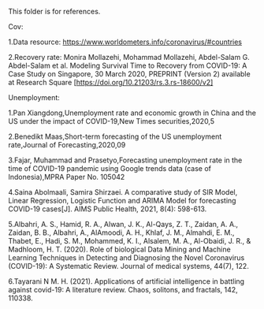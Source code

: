 This folder is for references.

Cov:

1.Data resource: https://www.worldometers.info/coronavirus/#countries

2.Recovery rate: Monira Mollazehi, Mohammad Mollazehi, Abdel-Salam G. Abdel-Salam et al. Modeling Survival Time to Recovery from COVID-19: A Case Study on Singapore, 30 March 2020, PREPRINT (Version 2) available at Research Square [https://doi.org/10.21203/rs.3.rs-18600/v2]


Unemployment:

1.Pan Xiangdong,Unemployment rate and economic growth in China and the US under the impact of COVID-19,New Times securities,2020,5

2.Benedikt Maas,Short-term forecasting of the US unemployment rate,Journal of Forecasting,2020,09

3.Fajar, Muhammad and Prasetyo,Forecasting unemployment rate in the time of COVID-19 pandemic using Google trends data (case of Indonesia),MPRA Paper No. 105042

4.Saina Abolmaali, Samira Shirzaei. A comparative study of SIR Model, Linear Regression, Logistic Function and ARIMA Model for forecasting COVID-19 cases[J]. AIMS Public Health, 2021, 8(4): 598-613. 

5.Albahri, A. S., Hamid, R. A., Alwan, J. K., Al-Qays, Z. T., Zaidan, A. A., Zaidan, B. B., Albahri, A., AlAmoodi, A. H., Khlaf, J. M., Almahdi, E. M., Thabet, E., Hadi, S. M., Mohammed, K. I., Alsalem, M. A., Al-Obaidi, J. R., & Madhloom, H. T. (2020). Role of biological Data Mining and Machine Learning Techniques in Detecting and Diagnosing the Novel Coronavirus (COVID-19): A Systematic Review. Journal of medical systems, 44(7), 122.

6.Tayarani N M. H. (2021). Applications of artificial intelligence in battling against covid-19: A literature review. Chaos, solitons, and fractals, 142, 110338.
